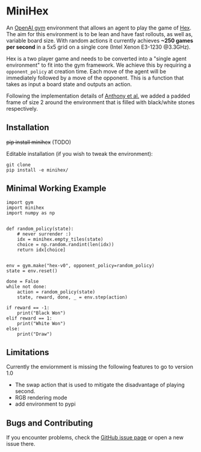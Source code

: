 # MiniHex 

An [OpenAI gym](https://github.com/openai/gym/) environment that allows an 
agent to play the game of [Hex](https://en.wikipedia.org/wiki/Hex_(board_game)).
The aim for this environment is to be lean and have fast rollouts, as well as,
variable board size. With random actions it currently achieves **~250 games per 
second** in a 5x5 grid on a single core (Intel Xenon E3-1230 @3.3GHz).

Hex is a two player game and needs to be converted into a "single agent 
environment" to fit into the gym framework. We achieve this by requiring a
`opponent_policy` at creation time. Each move of the agent will be immediately
followed by a move of the opponent. This is a function that takes as input a
board state and outputs an action.

Following the implementation details of 
[Anthony et al.](https://arxiv.org/abs/1705.08439) we added a padded frame
of size 2 around the environment that is filled with black/white stones
respectively.

## Installation

~~pip install minihex~~ (TODO)

Editable installation (if you wish to tweak the environment):
```
git clone 
pip install -e minihex/
```

## Minimal Working Example

```
import gym
import minihex
import numpy as np


def random_policy(state):
    # never surrender :)
    idx = minihex.empty_tiles(state)
    choice = np.random.randint(len(idx))
    return idx[choice]


env = gym.make("hex-v0", opponent_policy=random_policy)
state = env.reset()

done = False
while not done:
    action = random_policy(state)
    state, reward, done, _ = env.step(action)

if reward == -1:
    print("Black Won")
elif reward == 1:
    print("White Won")
else:
    print("Draw")

```

## Limitations

Currently the enviornment is missing the following features to go to version 1.0

- The swap action that is used to mitigate the disadvantage of playing second.
- RGB rendering mode
- add environment to pypi

## Bugs and Contributing
If you encounter problems, check the [GitHub issue page](https://github.com/FirefoxMetzger/minihex/issues) or open a new issue there.